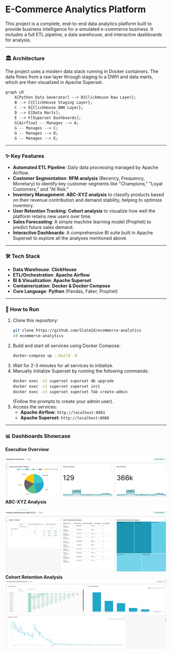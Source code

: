 # E-Commerce Analytics Platform

This project is a complete, end-to-end data analytics platform built to provide business intelligence for a simulated e-commerce business. It includes a full ETL pipeline, a data warehouse, and interactive dashboards for analysis.

---
### 🏛️ Architecture
The project uses a modern data stack running in Docker containers. The data flows from a raw layer through staging to a DWH and data marts, which are then visualized in Apache Superset.

```mermaid
graph LR
    A[Python Data Generator] --> B{ClickHouse Raw Layer};
    B --> C{ClickHouse Staging Layer};
    C --> D{ClickHouse DWH Layer};
    D --> E[Data Marts];
    E --> F[Superset Dashboards];
    G[Airflow] -- Manages --> A;
    G -- Manages --> C;
    G -- Manages --> D;
    G -- Manages --> E;
```

---
### ✨ Key Features
* **Automated ETL Pipeline**: Daily data processing managed by Apache Airflow.
* **Customer Segmentation**: **RFM analysis** (Recency, Frequency, Monetary) to identify key customer segments like "Champions," "Loyal Customers," and "At Risk."
* **Inventory Management**: **ABC-XYZ analysis** to classify products based on their revenue contribution and demand stability, helping to optimize inventory.
* **User Retention Tracking**: **Cohort analysis** to visualize how well the platform retains new users over time.
* **Sales Forecasting**: A simple machine learning model (Prophet) to predict future sales demand.
* **Interactive Dashboards**: A comprehensive BI suite built in Apache Superset to explore all the analyses mentioned above.

---
### 🛠️ Tech Stack
* **Data Warehouse**: **ClickHouse**
* **ETL/Orchestration**: **Apache Airflow**
* **BI & Visualization**: **Apache Superset**
* **Containerization**: **Docker & Docker Compose**
* **Core Language**: **Python** (Pandas, Faker, Prophet)

---
### 🚀 How to Run
1.  Clone this repository:
    ```bash
    git clone https://github.com/Slate2d/ecommerce-analytics
    cd ecommerce-analytics
    ```
2.  Build and start all services using Docker Compose:
    ```bash
    docker-compose up --build -d
    ```
3.  Wait for 2-3 minutes for all services to initialize.
4.  Manually initialize Superset by running the following commands:
    ```bash
    docker exec -it superset superset db upgrade
    docker exec -it superset superset init
    docker exec -it superset superset fab create-admin
    ```
    (Follow the prompts to create your admin user).
5.  Access the services:
    * **Apache Airflow**: `http://localhost:8081`
    * **Apache Superset**: `http://localhost:8088`

---
### 📊 Dashboards Showcase

**Executive Overview**

![Executive Dashboard Screenshot](./images/dashboard_executive.png)
**ABC-XYZ Analysis**

![ABC-XYZ Matrix Screenshot](./images/abc_xyz_matrix.png)
**Cohort Retention Analysis**
![Cohort Retention Screenshot](./images/cohort_analysis.png)
